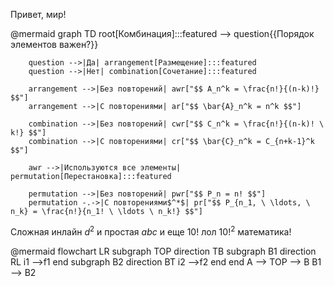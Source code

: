 Привет, мир!

@mermaid
    graph TD
        root[Комбинация]:::featured --> question{{Порядок элементов важен?}}

        question -->|Да| arrangement[Размещение]:::featured
        question -->|Нет| combination[Сочетание]:::featured

        arrangement -->|Без повторений| awr["$$ A_n^k = \frac{n!}{(n-k)!} $$"]
        arrangement -->|С повторениями| ar["$$ \bar{A}_n^k = n^k $$"]

        combination -->|Без повторений| cwr["$$ C_n^k = \frac{n!}{(n-k)! \ k!} $$"]
        combination -->|С повторениями| cr["$$ \bar{C}_n^k = C_{n+k-1}^k $$"]

        awr -->|Используются все элементы| permutation[Перестановка]:::featured

        permutation -->|Без повторений| pwr["$$ P_n = n! $$"]
        permutation -.->|С повторениями$^*$| pr["$$ P_{n_1, \ \ldots, \ n_k} = \frac{n!}{n_1! \ \ldots \ n_k!} $$"]

Сложная инлайн $d^2$ и простая $abc$ и еще $10!$ лол $10!^2$ математика!

@mermaid
    flowchart LR
        subgraph TOP
            direction TB
            subgraph B1
                direction RL
                i1 -->f1
            end
            subgraph B2
                direction BT
                i2 -->f2
            end
        end
        A --> TOP --> B
        B1 --> B2